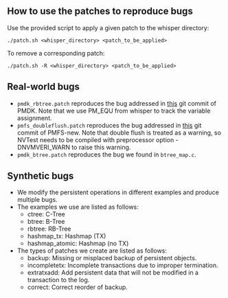## How to use the patches to reproduce bugs
Use the provided script to apply a given patch to the whisper directory:
```shell
./patch.sh <whisper_directory> <patch_to_be_applied>
```
To remove a corresponding patch:
```shell
./patch.sh -R <whisper_directory> <patch_to_be_applied>
```

## Real-world bugs
* `pmdk_rbtree.patch` reproduces the bug addressed in [this](https://github.com/pmem/pmdk/commit/04ec84e23ed40be92bd89b9d34c39fbf28cafe0b#diff-f2692f0bb21a212d07a5d1bc2115c071) git commit of PMDK. Note that we use PM_EQU from whisper to track the variable assignment.
* `pmfs_doubleflush.patch` reproduces the bug addressed in [this](https://github.com/snalli/PMFS-new/commit/ded1b075eb911c469233433d83cb678ee800367c) git commit of PMFS-new. Note that double flush is treated as a warning, so NVTest needs to be compiled with preprocessor option -DNVMVERI_WARN to raise this warning.
* `pmdk_btree.patch` reproduces the bug we found in `btree_map.c`.

## Synthetic bugs
* We modify the persistent operations in different examples and produce multiple bugs.
* The examples we use are listed as follows:
	* ctree: C-Tree
	* btree: B-Tree
	* rbtree: RB-Tree
	* hashmap_tx: Hashmap (TX)
	* hashmap_atomic: Hashmap (no TX)
* The types of patches we create are listed as follows:
	* backup: Missing or misplaced backup of persistent objects.
	* incompletetx: Incomplete transactions due to improper termination.
	* extratxadd: Add persistent data that will not be modified in a transaction to the log.
	* correct: Correct reorder of backup.
